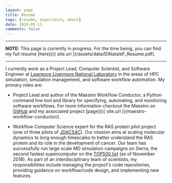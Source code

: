 ```yaml
---
layout: page
title: Resume
tags: [resume, experience, about]
date: 2019-05-11
comments: false
---
```


---

**NOTE:** This page is currently in progress. For the time being, you can find my full resume [here]({{ site.url }}/assets/data/DiNataleF_Resume.pdf).

---
I currently work as a Project Lead, Computer Scientist, and Software Engineer at [Lawrence Livermore National Laboratory](https://www.llnl.gov) in the areas of HPC simulation, simulation management, and software workflow automation. My primary roles are:

+ Project Lead and author of the Maestro Workflow Conductor, a Python command line tool and library for specifying, automating, and monitoring software workflows. For more information checkout the Maestro on [GitHub](https://github.com/LLNL/maestrowf) and my associated project [page]({{ site.url }}/maestro-workflow-conductor/).

+ Workflow Computer Science expert for the RAS protein pilot project (one of three pilots of [JDACS4C](https://datascience.cancer.gov/collaborations/joint-design-advanced-computing)). Our mission aims at scaling molecular dynamics to long enough timescales to better understand the RAS protein and its role in the development of cancer. Our team has successfully run large scale MD simulation campaigns on Sierra, the second fastest supercomputer on the [TOP500 list](https://www.top500.org/lists/2018/11/) (as of November 2018). As part of an interdisciplinary team of scientists, my responsibilities include managing the project's code repositories, providing guidance on workflow/code design, and implementing new features.
